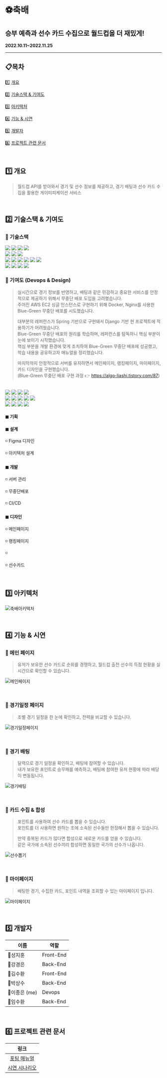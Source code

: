 # ⚽축배
## 승부 예측과 선수 카드 수집으로 월드컵을 더 재밌게!

**2022.10.11~2022.11.25**

---

## 📋목차

1️⃣ <a href="#1️⃣-개요">개요</a>

2️⃣ <a href="#2️⃣-기술스택--기여도">기술스택 & 기여도</a>

3️⃣ <a href="#3️⃣-아키텍처">아키텍처</a>

4️⃣ <a href="#4️⃣-기능--시연">기능 & 시연</a>

5️⃣ <a href="#5️⃣-개발자">개발자</a>

6️⃣ <a href="#6️⃣-프로젝트-관련-문서">프로젝트 관련 문서</a>

<br>

## 1️⃣ 개요

> 월드컵 API를 받아와서 경기 및 선수 정보를 제공하고, 경기 배팅과 선수 카드 수집을 활용한 게이미피케이션 서비스

<br>

## 2️⃣ 기술스택 & 기여도

### 🔸 기술스택

<span>
<img src="https://img.shields.io/badge/React-61DAFB?style=for-the-badge&logo=React&logoColor=white"/>
<img src="https://img.shields.io/badge/javascript-F7DF1E?style=for-the-badge&logo=javascript&logoColor=black">
<img src="https://img.shields.io/badge/html5-E34F26?style=for-the-badge&logo=html5&logoColor=white">
<img src="https://img.shields.io/badge/css3-1572B6?style=for-the-badge&logo=css3&logoColor=white">
</span>
<br>
<span>
<img src="https://img.shields.io/badge/Django-000000?style=for-the-badge&logo=Django&logoColor=white"/>
<img src="https://img.shields.io/badge/Python-3776AB?style=for-the-badge&logo=Python&logoColor=white"/>
<img src="https://img.shields.io/badge/MySQL-4479A1?style=for-the-badge&logo=MySQL&logoColor=white"/>
</span>
<br>
<span>
<img src="https://img.shields.io/badge/Amazon EC2-FF9900?style=for-the-badge&logo=Amazon EC2&logoColor=white">
<img src="https://img.shields.io/badge/Amazon S3-569A31?style=for-the-badge&logo=Amazon S3&logoColor=white">
<img src="https://img.shields.io/badge/Ubuntu-E95420?style=for-the-badge&logo=Ubuntu&logoColor=white"/>
<img src="https://img.shields.io/badge/Nginx-009639?style=for-the-badge&logo=NGINX&logoColor=white"/>
<img src="https://img.shields.io/badge/Docker-2496ED?style=for-the-badge&logo=Docker&logoColor=white">
<img src="https://img.shields.io/badge/jenkins-993333?style=for-the-badge&logo=Jenkins&logoColor=white">
</span>
<br>
<span>
<img src="https://img.shields.io/badge/Jira-0052CC?style=for-the-badge&logo=Jira&logoColor=white"/>
<img src="https://img.shields.io/badge/GitLab-FCA121?style=for-the-badge&logo=GitLab&logoColor=white"/>
<img src="https://img.shields.io/badge/Mattermost-0058CC?style=for-the-badge&logo=Mattermost&logoColor=white">
<img src="https://img.shields.io/badge/Notion-000000?style=for-the-badge&logo=Notion&logoColor=white">
</span>

<br>

### 🔸 기여도 (Devops & Design)

> 실시간으로 경기 정보를 반영하고, 배팅과 같은 민감하고 중요한 서비스를 안정적으로 제공하기 위해서 무중단 배포 도입을 고려했습니다.  
> 주어진 AWS EC2 싱글 인스턴스로 구현하기 위해 Docker, Nginx를 사용한 Blue-Green 무중단 배포를 시도했습니다.
>
> 대부분의 레퍼런스가 Spring 기반으로 구현돼서 Django 기반 현 프로젝트에 적용하기가 어려웠습니다.  
> Blue-Green 무중단 배포의 원리를 학습하며, 레퍼런스를 탐독하니 핵심 부분이 눈에 보이기 시작했습니다.  
> 핵심 부분을 개발 환경에 맞게 조치하여 Blue-Green 무중단 배포에 성공했고, 학습 내용을 공유하고자 매뉴얼을 정리했습니다.  
>
> 마지막까지 안정적으로 서버를 유지하면서 메인페이지, 랭킹페이지, 마이페이지, 카드 디자인을 구현했습니다.  
> (Blue-Green 무중단 배포 구현 과정 👉 https://algo-liashi.tistory.com/87)   

<br>

<span>
<img src="https://img.shields.io/badge/React-61DAFB?style=for-the-badge&logo=React&logoColor=white"/>
<img src="https://img.shields.io/badge/javascript-F7DF1E?style=for-the-badge&logo=javascript&logoColor=black">
<img src="https://img.shields.io/badge/html5-E34F26?style=for-the-badge&logo=html5&logoColor=white">
<img src="https://img.shields.io/badge/css3-1572B6?style=for-the-badge&logo=css3&logoColor=white">
</span>
<br>
<span>
<img src="https://img.shields.io/badge/Amazon EC2-FF9900?style=for-the-badge&logo=Amazon EC2&logoColor=white">
<img src="https://img.shields.io/badge/Ubuntu-E95420?style=for-the-badge&logo=Ubuntu&logoColor=white"/>
<img src="https://img.shields.io/badge/Nginx-009639?style=for-the-badge&logo=NGINX&logoColor=white"/>
<img src="https://img.shields.io/badge/Docker-2496ED?style=for-the-badge&logo=Docker&logoColor=white">
<img src="https://img.shields.io/badge/jenkins-993333?style=for-the-badge&logo=Jenkins&logoColor=white">
</span>
<br>
<span>
<img src="https://img.shields.io/badge/Jira-0052CC?style=for-the-badge&logo=Jira&logoColor=white"/>
<img src="https://img.shields.io/badge/GitLab-FCA121?style=for-the-badge&logo=GitLab&logoColor=white"/>
<img src="https://img.shields.io/badge/Mattermost-0058CC?style=for-the-badge&logo=Mattermost&logoColor=white">
<img src="https://img.shields.io/badge/Notion-000000?style=for-the-badge&logo=Notion&logoColor=white">
</span>

#### ◼ 기획

#### ◼ 설계

◽ Figma 디자인

◽ 아키텍처 설계

#### ◼ 개발

◽ 서버 관리

◽ 무중단배포

◽ CI/CD

#### ◼ 디자인

◽ 메인페이지

◽ 랭킹페이지

◽ 

◽ 선수카드

<br>

## 3️⃣ 아키텍처

![축배아키텍처](image/축배아키텍처.png)

<br>

## 4️⃣ 기능 & 시연

### 🔸 메인 페이지

> 유저가 보유한 선수 카드로 순위를 경쟁하고, 월드컵 출전 선수의 득점 현황을 실시간으로 확인할 수 있습니다.

![메인페이지](/image/메인페이지.gif)

<br>

### 🔸 경기일정 페이지

> 조별 경기 일정을 한 눈에 확인하고, 전력을 비교할 수 있습니다.

![경기일정페이지](/image/경기일정페이지.gif)

<br>

### 🔸 경기 배팅

> 달력으로 경기 일정을 확인하고, 배팅에 참여할 수 있습니다.  
> 내가 보유한 포인트로 승무패를 예측하고, 배팅에 참여한 유저 현황에 따라 배당이 변동됩니다.

![경기배팅](/image/날짜페이지.gif)

<br>

### 🔸 카드 수집 & 합성

> 포인트를 사용하여 선수 카드를 뽑을 수 있습니다.  
> 포인트를 더 사용하면 원하는 조에 소속된 선수들만 한정해서 뽑을 수 있습니다.
>
> 만약 중복된 카드가 많다면 합성으로 새로운 카드를 얻을 수 있습니다.  
> 같은 국가에 소속된 선수끼리 합성하면 동일한 국가의 선수가 나옵니다.

![선수뽑기](/image/선수뽑기.gif)

<br>

### 🔸 마이페이지

> 배팅한 경기, 수집한 카드, 포인트 내역을 조회할 수 있는 마이페이지 입니다.

![마이페이지](/image/마이페이지.gif)

<br>

## 5️⃣ 개발자

| 이름 | 역할 |
| --- | --- |
| 👑성지훈 | Front-End |
| 👨강경은 | Back-End |
| 👦김수환 | Front-End |
| 👱박상수 | Back-End |
| 👲이종은 (me) | Devops |
| 🧑임수환 | Back-End |

<br>

## 6️⃣ 프로젝트 관련 문서

|                   링크                   |
|:--------------------------------------:|
|  [포팅 매뉴얼](/exec/자율PJT_서울_2반_A202_포팅매뉴얼.pdf)  |
| [시연 시나리오](/exec/자율PJT_서울_2반_A202_시연시나리오.pdf) |


